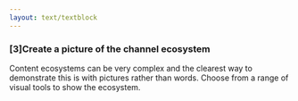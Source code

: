 ```yaml
---
layout: text/textblock
---
```


### [3]Create a picture of the channel ecosystem 

Content ecosystems can be very complex and the clearest way to demonstrate this is with pictures rather than words. Choose from a range of visual tools to show the ecosystem.
